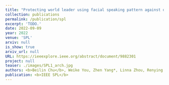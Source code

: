 ```yaml
---
title: "Protecting world leader using facial speaking pattern against deepfakes"
collection: publications
permalink: /publication/spl
excerpt: 'TODO.'
date: 2022-09-09
year: 2022
venue: 'SPL'
arxiv: null
is_show: true
arxiv_url: null
URL: https://ieeexplore.ieee.org/abstract/document/9882301
project: null
teaser: ./images/SPL1_arch.jpg
authors: <b>Beilin Chu</b>, Weike You, Zhen Yang*, Linna Zhou, Renying Wang
publication: <b>IEEE SPL</b>
---
```

<!-- [Download paper here](https://academic.oup.com/bioinformatics/article-pdf/38/13/3444/49883746/btac342.pdf) -->